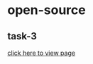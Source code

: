 # open-source

## task-3

[click here to view page](https://priyanka-panaganti.github.io/open-source-task-3-project-4/index.html)
